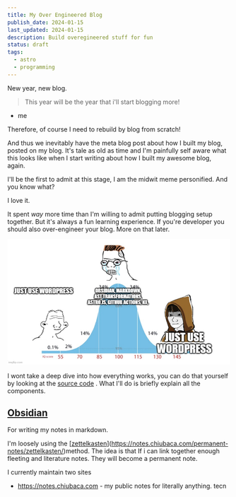 ```yaml
---
title: My Over Engineered Blog
publish_date: 2024-01-15
last_updated: 2024-01-15
description: Build overegineered stuff for fun
status: draft
tags:
  - astro
  - programming
---
```

New year, new blog. 

> This year will be the year that i'll start blogging more!
- me

Therefore, of course I need to rebuild by blog from scratch! 

And thus we inevitably have the meta blog post about how I built my blog, posted on my blog.  It's tale as old as time and I'm painfully self aware what this looks like when I start writing about how I built my awesome blog, again.

I'll be the first to admit at this stage, I am the midwit meme personified. And you know what? 

I love it. 

It spent _way_ more time than I'm willing to admit putting blogging setup together. But it's always a fun learning experience. If you're developer you should also over-engineer your blog. More on that later.


![](attachments/Pasted%20image%2020240115192642.jpg)

I wont take a deep dive into how everything works, you can do that yourself by looking at the [source code](https://github.com/chiubaca/chiubaca-monorepo) . What I'll do is briefly explain all the components.


## [Obsidian](https://obsidian.md/)

For writing my notes in markdown. 

 I'm loosely using the [[zettelkasten](https://notes.chiubaca.com/permanent-notes/zettelkasten)](https://notes.chiubaca.com/permanent-notes/zettelkasten/)method. The idea is that If i can link together enough fleeting and literature notes. They will become a permanent note.




I currently maintain two sites 

- https://notes.chiubaca.com - my public notes for literally anything. tecn

